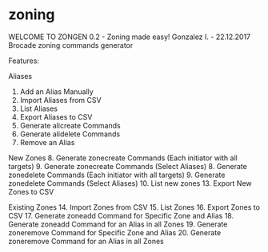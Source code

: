 # zoning
WELCOME TO ZONGEN 0.2 - Zoning made easy!
Gonzalez I. - 22.12.2017
Brocade zoning commands generator


Features:

Aliases
1. Add an Alias Manually
2. Import Aliases from CSV
3. List Aliases
4. Export Aliases to CSV
5. Generate alicreate Commands
6. Generate alidelete Commands
7. Remove an Alias
 
New Zones
8. Generate zonecreate Commands (Each initiator with all targets)
9. Generate zonecreate Commands (Select Aliases)
8. Generate zonedelete Commands (Each initiator with all targets)
9. Generate zonedelete Commands (Select Aliases)
10. List new zones
13. Export New Zones to CSV
 
Existing Zones
14. Import Zones from CSV
15. List Zones
16. Export Zones to CSV
17. Generate zoneadd Command for Specific Zone and Alias
18. Generate zoneadd Command for an Alias in all Zones
19. Generate zoneremove Command for Specific Zone and Alias
20. Generate zoneremove Command for an Alias in all Zones